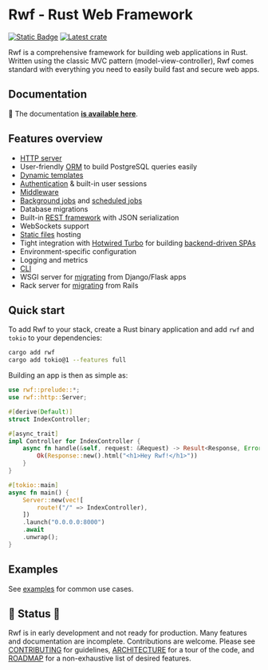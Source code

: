 # Rwf &dash; Rust Web Framework

[![Static Badge](https://img.shields.io/badge/documentation-blue?style=flat)](https://levkk.github.io/rwf/)
[![Latest crate](https://img.shields.io/crates/v/rwf.svg)](https://crates.io/crates/rwf)


Rwf is a comprehensive framework for building web applications in Rust. Written using the classic MVC  pattern (model-view-controller), Rwf comes standard with everything you need to easily build fast and secure web apps.

## Documentation

:blue_book: The documentation **[is available here](https://levkk.github.io/rwf/)**.

## Features overview

- [HTTP server](https://github.com/levkk/rwf/tree/main/examples/quick-start)
- User-friendly [ORM](https://github.com/levkk/rwf/tree/main/examples/orm) to build PostgreSQL queries easily
- [Dynamic templates](https://github.com/levkk/rwf/tree/main/examples/dynamic-templates)
- [Authentication](https://github.com/levkk/rwf/tree/main/examples/auth) & built-in user sessions
- [Middleware](https://github.com/levkk/rwf/tree/main/examples/middleware)
- [Background jobs](https://github.com/levkk/rwf/tree/main/examples/background-jobs) and [scheduled jobs](https://github.com/levkk/rwf/tree/main/examples/scheduled-jobs)
- Database migrations
- Built-in [REST framework](https://github.com/levkk/rwf/tree/main/examples/rest) with JSON serialization
- WebSockets support
- [Static files](https://github.com/levkk/rwf/tree/main/examples/static-files) hosting
- Tight integration with [Hotwired Turbo](https://turbo.hotwired.dev/) for building [backend-driven SPAs](https://github.com/levkk/rwf/tree/main/examples/turbo)
- Environment-specific configuration
- Logging and metrics
- [CLI](https://github.com/levkk/rwf/tree/main/rwf-cli)
- WSGI server for [migrating](https://github.com/levkk/rwf/tree/main/examples/django) from Django/Flask apps
- Rack server for [migrating](https://github.com/levkk/rwf/tree/main/examples/rails) from Rails

## Quick start

To add Rwf to your stack, create a Rust binary application and add `rwf` and `tokio` to your dependencies:

```bash
cargo add rwf
cargo add tokio@1 --features full
```

Building an app is then as simple as:

```rust
use rwf::prelude::*;
use rwf::http::Server;

#[derive(Default)]
struct IndexController;

#[async_trait]
impl Controller for IndexController {
    async fn handle(&self, request: &Request) -> Result<Response, Error> {
        Ok(Response::new().html("<h1>Hey Rwf!</h1>"))
    }
}

#[tokio::main]
async fn main() {
    Server::new(vec![
        route!("/" => IndexController),
    ])
    .launch("0.0.0.0:8000")
    .await
    .unwrap();
}
```

## Examples

See [examples](https://github.com/levkk/rwf/tree/main/examples) for common use cases.

## :construction: Status :construction:

Rwf is in early development and not ready for production. Many features and documentation are incomplete. Contributions are welcome. Please see [CONTRIBUTING](https://github.com/levkk/rwf/tree/main/CONTRIBUTING.md) for guidelines, [ARCHITECTURE](https://github.com/levkk/rwf/tree/main/ARCHITECTURE.md) for a tour of the code, and [ROADMAP](https://github.com/levkk/rwf/tree/main/ROADMAP.md) for a non-exhaustive list of desired features.
